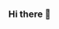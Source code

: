 ### Hi there 👋

<!--
**shubhamSrivas/shubhamSrivas** is a ✨ _special_ ✨ repository because its `README.md` (this file) appears on your GitHub profile.

Here are some ideas to get you started:

- 🔭 I’m currently working on Natural Language Processing.
- 🌱 I’m currently learning NLP.
- 👯 I’m looking to collaborate on python scripting and related work.
- 💬 Ask me about C++,Python,ReactJS.
- 📫 How to reach me: https://www.facebook.com/profile.php?id=100026299384571
- ⚡ Fun fact: ...
-->
